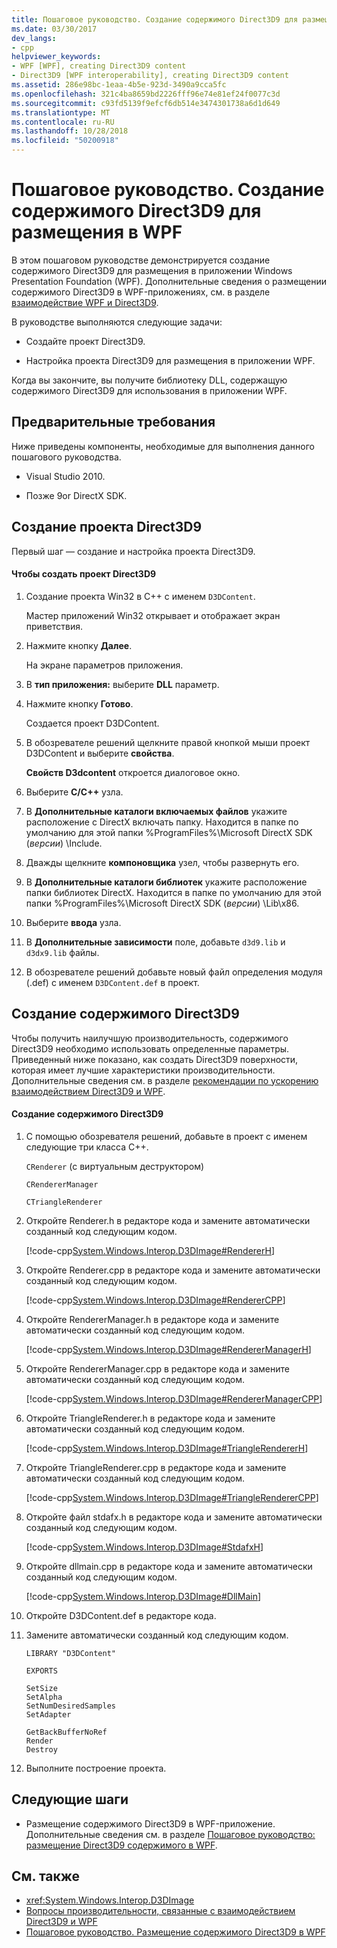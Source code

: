 ```yaml
---
title: Пошаговое руководство. Создание содержимого Direct3D9 для размещения в WPF
ms.date: 03/30/2017
dev_langs:
- cpp
helpviewer_keywords:
- WPF [WPF], creating Direct3D9 content
- Direct3D9 [WPF interoperability], creating Direct3D9 content
ms.assetid: 286e98bc-1eaa-4b5e-923d-3490a9cca5fc
ms.openlocfilehash: 321c4ba8659bd2226fff96e74e81ef24f0077c3d
ms.sourcegitcommit: c93fd5139f9efcf6db514e3474301738a6d1d649
ms.translationtype: MT
ms.contentlocale: ru-RU
ms.lasthandoff: 10/28/2018
ms.locfileid: "50200918"
---
```

# <a name="walkthrough-creating-direct3d9-content-for-hosting-in-wpf"></a>Пошаговое руководство. Создание содержимого Direct3D9 для размещения в WPF
В этом пошаговом руководстве демонстрируется создание содержимого Direct3D9 для размещения в приложении Windows Presentation Foundation (WPF). Дополнительные сведения о размещении содержимого Direct3D9 в WPF-приложениях, см. в разделе [взаимодействие WPF и Direct3D9](../../../../docs/framework/wpf/advanced/wpf-and-direct3d9-interoperation.md).

 В руководстве выполняются следующие задачи:

-   Создайте проект Direct3D9.

-   Настройка проекта Direct3D9 для размещения в приложении WPF.

 Когда вы закончите, вы получите библиотеку DLL, содержащую содержимого Direct3D9 для использования в приложении WPF.

## <a name="prerequisites"></a>Предварительные требования
 Ниже приведены компоненты, необходимые для выполнения данного пошагового руководства.

-   Visual Studio 2010.

-   Позже 9or DirectX SDK.

## <a name="creating-the-direct3d9-project"></a>Создание проекта Direct3D9
 Первый шаг — создание и настройка проекта Direct3D9.

#### <a name="to-create-the-direct3d9-project"></a>Чтобы создать проект Direct3D9

1.  Создание проекта Win32 в C++ с именем `D3DContent`.

     Мастер приложений Win32 открывает и отображает экран приветствия.

2.  Нажмите кнопку **Далее**.

     На экране параметров приложения.

3.  В **тип приложения:** выберите **DLL** параметр.

4.  Нажмите кнопку **Готово**.

     Создается проект D3DContent.

5.  В обозревателе решений щелкните правой кнопкой мыши проект D3DContent и выберите **свойства**.

     **Свойств D3dcontent** откроется диалоговое окно.

6.  Выберите **C/C++** узла.

7.  В **Дополнительные каталоги включаемых файлов** укажите расположение с DirectX включать папку. Находится в папке по умолчанию для этой папки %ProgramFiles%\Microsoft DirectX SDK (*версии*) \Include.

8.  Дважды щелкните **компоновщика** узел, чтобы развернуть его.

9. В **Дополнительные каталоги библиотек** укажите расположение папки библиотек DirectX. Находится в папке по умолчанию для этой папки %ProgramFiles%\Microsoft DirectX SDK (*версии*) \Lib\x86.

10. Выберите **ввода** узла.

11. В **Дополнительные зависимости** поле, добавьте `d3d9.lib` и `d3dx9.lib` файлы.

12. В обозревателе решений добавьте новый файл определения модуля (.def) с именем `D3DContent.def` в проект.

## <a name="creating-the-direct3d9-content"></a>Создание содержимого Direct3D9
 Чтобы получить наилучшую производительность, содержимого Direct3D9 необходимо использовать определенные параметры. Приведенный ниже показано, как создать Direct3D9 поверхности, которая имеет лучшие характеристики производительности. Дополнительные сведения см. в разделе [рекомендации по ускорению взаимодействием Direct3D9 и WPF](../../../../docs/framework/wpf/advanced/performance-considerations-for-direct3d9-and-wpf-interoperability.md).

#### <a name="to-create-the-direct3d9-content"></a>Создание содержимого Direct3D9

1.  С помощью обозревателя решений, добавьте в проект с именем следующие три класса C++.

     `CRenderer` (с виртуальным деструктором)

     `CRendererManager`

     `CTriangleRenderer`

2.  Откройте Renderer.h в редакторе кода и замените автоматически созданный код следующим кодом.

     [!code-cpp[System.Windows.Interop.D3DImage#RendererH](../../../../samples/snippets/cpp/VS_Snippets_Wpf/System.Windows.Interop.D3DImage/cpp/renderer.h#rendererh)]

3.  Откройте Renderer.cpp в редакторе кода и замените автоматически созданный код следующим кодом.

     [!code-cpp[System.Windows.Interop.D3DImage#RendererCPP](../../../../samples/snippets/cpp/VS_Snippets_Wpf/System.Windows.Interop.D3DImage/cpp/renderer.cpp#renderercpp)]

4.  Откройте RendererManager.h в редакторе кода и замените автоматически созданный код следующим кодом.

     [!code-cpp[System.Windows.Interop.D3DImage#RendererManagerH](../../../../samples/snippets/cpp/VS_Snippets_Wpf/System.Windows.Interop.D3DImage/cpp/renderermanager.h#renderermanagerh)]

5.  Откройте RendererManager.cpp в редакторе кода и замените автоматически созданный код следующим кодом.

     [!code-cpp[System.Windows.Interop.D3DImage#RendererManagerCPP](../../../../samples/snippets/cpp/VS_Snippets_Wpf/System.Windows.Interop.D3DImage/cpp/renderermanager.cpp#renderermanagercpp)]

6.  Откройте TriangleRenderer.h в редакторе кода и замените автоматически созданный код следующим кодом.

     [!code-cpp[System.Windows.Interop.D3DImage#TriangleRendererH](../../../../samples/snippets/cpp/VS_Snippets_Wpf/System.Windows.Interop.D3DImage/cpp/trianglerenderer.h#trianglerendererh)]

7.  Откройте TriangleRenderer.cpp в редакторе кода и замените автоматически созданный код следующим кодом.

     [!code-cpp[System.Windows.Interop.D3DImage#TriangleRendererCPP](../../../../samples/snippets/cpp/VS_Snippets_Wpf/System.Windows.Interop.D3DImage/cpp/trianglerenderer.cpp#trianglerenderercpp)]

8.  Откройте файл stdafx.h в редакторе кода и замените автоматически созданный код следующим кодом.

     [!code-cpp[System.Windows.Interop.D3DImage#StdafxH](../../../../samples/snippets/cpp/VS_Snippets_Wpf/System.Windows.Interop.D3DImage/cpp/stdafx.h#stdafxh)]

9. Откройте dllmain.cpp в редакторе кода и замените автоматически созданный код следующим кодом.

     [!code-cpp[System.Windows.Interop.D3DImage#DllMain](../../../../samples/snippets/cpp/VS_Snippets_Wpf/System.Windows.Interop.D3DImage/cpp/dllmain.cpp#dllmain)]

10. Откройте D3DContent.def в редакторе кода.

11. Замените автоматически созданный код следующим кодом.

    ```
    LIBRARY "D3DContent"

    EXPORTS

    SetSize
    SetAlpha
    SetNumDesiredSamples
    SetAdapter

    GetBackBufferNoRef
    Render
    Destroy
    ```

12. Выполните построение проекта.

## <a name="next-steps"></a>Следующие шаги

-   Размещение содержимого Direct3D9 в WPF-приложение. Дополнительные сведения см. в разделе [Пошаговое руководство: размещение Direct3D9 содержимого в WPF](../../../../docs/framework/wpf/advanced/walkthrough-hosting-direct3d9-content-in-wpf.md).

## <a name="see-also"></a>См. также

- <xref:System.Windows.Interop.D3DImage>
- [Вопросы производительности, связанные с взаимодействием Direct3D9 и WPF](../../../../docs/framework/wpf/advanced/performance-considerations-for-direct3d9-and-wpf-interoperability.md)
- [Пошаговое руководство. Размещение содержимого Direct3D9 в WPF](../../../../docs/framework/wpf/advanced/walkthrough-hosting-direct3d9-content-in-wpf.md)